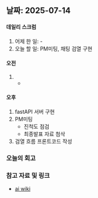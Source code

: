 ## 날짜: 2025-07-14

#### 데일리 스크럼
1. 어제 한 일: -
2. 오늘 할 일: PM미팅, 채팅 검열 구현

#### 오전
1. -  

#### 오후
1. fastAPI 서버 구현
2. PM미팅
    - 진척도 점검
    - 최종발표 자료 첨삭
3. 검열 흐름 프론트코드 작성

### 오늘의 회고
> 

### 참고 자료 및 링크
- [ai wiki](https://github.com/100-hours-a-week/14-YG-WIKI/wiki/AI-Wiki)
